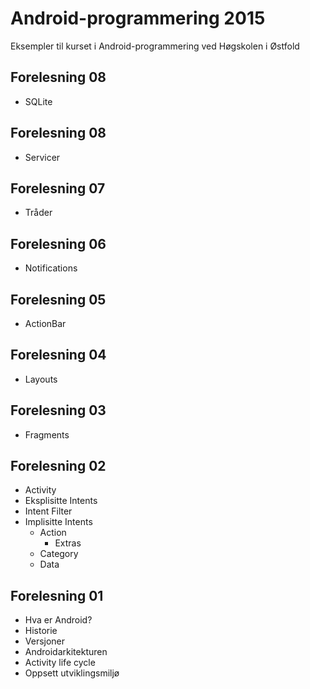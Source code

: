 Android-programmering 2015
==========================

Eksempler til kurset i Android-programmering ved Høgskolen i Østfold

## Forelesning 08
* SQLite

## Forelesning 08
* Servicer

## Forelesning 07
* Tråder

## Forelesning 06
* Notifications

## Forelesning 05
* ActionBar

## Forelesning 04
* Layouts

## Forelesning 03
* Fragments

## Forelesning 02
* Activity
* Eksplisitte Intents
* Intent Filter
* Implisitte Intents
  * Action
    * Extras
  * Category
  * Data

## Forelesning 01
* Hva er Android?
* Historie
* Versjoner
* Androidarkitekturen
* Activity life cycle
* Oppsett utviklingsmiljø
